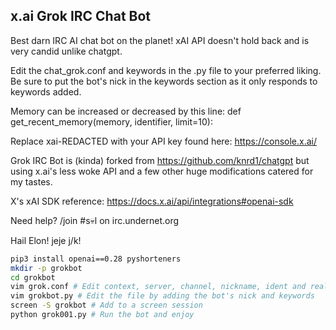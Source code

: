 ## x.ai Grok IRC Chat Bot
Best darn IRC AI chat bot on the planet! xAI API doesn't hold back and is very candid unlike chatgpt.

Edit the chat_grok.conf and keywords in the .py file to your preferred liking. Be sure to put the bot's nick in the keywords section as it only responds to keywords added.

Memory can be increased or decreased by this line: def get_recent_memory(memory, identifier, limit=10):

Replace xai-REDACTED with your API key found here: https://console.x.ai/

Grok IRC Bot is (kinda) forked from https://github.com/knrd1/chatgpt but using x.ai's less woke API and a few other huge modifications catered for my tastes.

X's xAI SDK reference: https://docs.x.ai/api/integrations#openai-sdk

Need help? /join #s💀l on irc.undernet.org

Hail Elon! jeje j/k!

```bash
pip3 install openai==0.28 pyshorteners
mkdir -p grokbot
cd grokbot
vim grok.conf # Edit context, server, channel, nickname, ident and realname
vim grokbot.py # Edit the file by adding the bot's nick and keywords
screen -S grokbot # Add to a screen session
python grok001.py # Run the bot and enjoy
